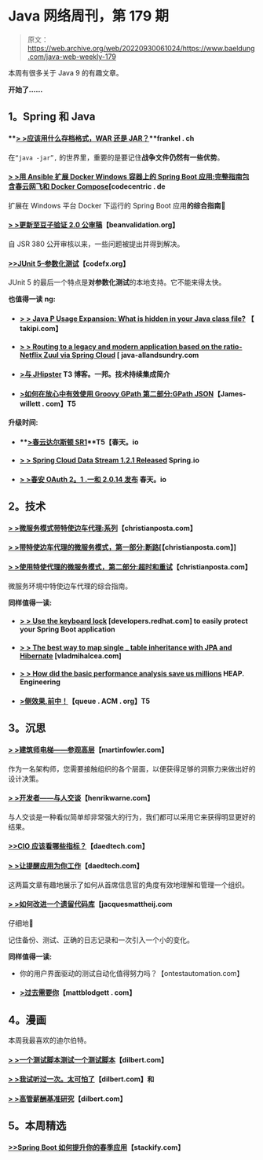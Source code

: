 # Java 网络周刊，第 179 期

> 原文：<https://web.archive.org/web/20220930061024/https://www.baeldung.com/java-web-weekly-179>

本周有很多关于 Java 9 的有趣文章。

**开始了……**

## **1。Spring 和 Java**

#### **[> >应该用什么存档格式，WAR 还是 JAR？](https://web.archive.org/web/20220526043338/https://blog.frankel.ch/what-archive-format-should-use-war-jar/#gsc.tab=0)**frankel . ch

在`“java -jar”,` 的世界里，重要的是要记住**战争文件仍然有一些优势**。

#### [**> >用 Ansible 扩展 Docker Windows 容器上的 Spring Boot 应用:完整指南**包含**春云网飞和 Docker Compose**](https://web.archive.org/web/20220526043338/https://blog.codecentric.de/en/2017/05/ansible-docker-windows-containers-scaling-spring-cloud-netflix-docker-compose/)[codecentric . de

扩展在 Windows 平台 Docker 下运行的 Spring Boot 应用**的综合指南**🙂

#### **[> >更新至豆子验证 2.0 公审稿](https://web.archive.org/web/20220526043338/http://beanvalidation.org/news/2017/05/24/bean-validation-2-0-public-review-update/)**【beanvalidation.org】

自 JSR 380 公开审核以来，一些问题被提出并得到解决。

#### [**>>JUnit 5–参数化测试**](https://web.archive.org/web/20220526043338/http://blog.codefx.org/libraries/junit-5-parameterized-tests/)【codefx.org】

JUnit 5 的最后一个特点是**对参数化测试**的本地支持。它不能来得太快。

**也值得一读** **ng:**

*   #### **[> > Java P Usage Expansion: What is hidden in your Java class file?](https://web.archive.org/web/20220526043338/http://blog.takipi.com/javap-usage-unfolds-whats-hidden-inside-your-java-class-files/)** 【 takipi.com】

*   #### **[> > Routing to a legacy and modern application based on the ratio-Netflix Zuul via Spring Cloud](https://web.archive.org/web/20220526043338/http://www.java-allandsundry.com/2017/05/ratio-based-routing-to-legacy-and.html)** [ java-allandsundry.com

*   #### **[>与 JHipster](https://web.archive.org/web/20220526043338/http://blog.ippon.tech/continuous-integration-with-jhipster/) T3 博客。一邦。技术持续集成简介**

*   #### [**>如何在放心中有效使用 Groovy GPath 第二部分:GPath JSON**](https://web.archive.org/web/20220526043338/http://james-willett.com/2017/05/rest-assured-gpath-json/)【James-willett . com】T5

**升级时间:**

*   #### **[>春云达尔斯顿 SR1](https://web.archive.org/web/20220526043338/https://spring.io/blog/2017/05/24/spring-cloud-dalston-sr1)**T5【春天。io

*   #### **[> > Spring Cloud Data Stream 1.2.1 Released](https://web.archive.org/web/20220526043338/https://spring.io/blog/2017/05/25/spring-cloud-data-flow-1-2-1-released)** Spring.io

*   #### **[> >春安 OAuth 2。1 .一和 2.0.14 发布](https://web.archive.org/web/20220526043338/https://spring.io/blog/2017/05/29/spring-security-oauth-2-1-1-and-2-0-14-released)** 春天。io

## **2。技术**

#### **[> >微服务模式带特使边车代理:系列](https://web.archive.org/web/20220526043338/http://blog.christianposta.com/microservices/00-microservices-patterns-with-envoy-proxy-series/)**【christianposta.com】

#### [**> >带特使边车代理的微服务模式，第一部分:断路**](https://web.archive.org/web/20220526043338/http://blog.christianposta.com/microservices/01-microservices-patterns-with-envoy-proxy-part-i-circuit-breaking/)[【christianposta.com】]

#### [**> >使用特使代理的微服务模式，第二部分:超时和重试**](https://web.archive.org/web/20220526043338/http://blog.christianposta.com/microservices/02-microservices-patterns-with-envoy-proxy-part-ii-timeouts-and-retries/)【christianposta.com】

微服务环境中特使边车代理的综合指南。

**同样值得一读:**

*   #### **[> > Use the keyboard lock](https://web.archive.org/web/20220526043338/https://developers.redhat.com/blog/2017/05/25/easily-secure-your-spring-boot-applications-with-keycloak/)** [developers.redhat.com] to easily protect your Spring Boot application

*   #### [**> > The best way to map single _ table inheritance with JPA and Hibernate**](https://web.archive.org/web/20220526043338/https://vladmihalcea.com/2017/05/30/the-best-way-to-map-the-single_table-inheritance-with-jpa-and-hibernate/) [vladmihalcea.com]

*   #### **[> > How did the basic performance analysis save us millions](https://web.archive.org/web/20220526043338/http://heap.engineering/basic-performance-analysis-saved-us-millions/)** HEAP. Engineering

*   #### [**>侧效果,前中！**](https://web.archive.org/web/20220526043338/http://queue.acm.org/detail.cfm?id=3099561)【queue . ACM . org】T5

## **3。沉思**

#### **[> >建筑师电梯——参观高层](https://web.archive.org/web/20220526043338/https://martinfowler.com/articles/architect-elevator.html)**【martinfowler.com】

作为一名架构师，您需要接触组织的各个层面，以便获得足够的洞察力来做出好的设计决策。

#### **[> >开发者——与人交谈](https://web.archive.org/web/20220526043338/https://henrikwarne.com/2017/05/28/developers-talk-to-people/)**【henrikwarne.com】

与人交谈是一种看似简单却非常强大的行为，我们都可以采用它来获得明显更好的结果。

#### [**>>CIO 应该看哪些指标？**](https://web.archive.org/web/20220526043338/http://www.daedtech.com/metrics-cio-see/)【daedtech.com】

#### **[> >让提醒应用为你工作](https://web.archive.org/web/20220526043338/http://www.daedtech.com/make-alerting-apps-work/)**【daedtech.com】

这两篇文章有趣地展示了如何从首席信息官的角度有效地理解和管理一个组织。

#### **[> >如何改进一个遗留代码库](https://web.archive.org/web/20220526043338/https://jacquesmattheij.com/improving-a-legacy-codebase)**【jacquesmattheij.com

仔细地🙂

记住备份、测试、正确的日志记录和一次引入一个小的变化。

**同样值得一读:**

*   你的用户界面驱动的测试自动化值得努力吗？【ontestautomation.com】
*   #### [**>过去需要你**](https://web.archive.org/web/20220526043338/http://www.mattblodgett.com/2017/05/the-past-needs-you.html)【mattblodgett . com】

## **4。漫画**

本周我最喜欢的迪尔伯特。

#### **[> >一个测试脚本测试一个测试脚本](https://web.archive.org/web/20220526043338/http://dilbert.com/strip/2011-03-24)**【dilbert.com】

#### **[> >我试听过一次。太可怕了](https://web.archive.org/web/20220526043338/http://dilbert.com/strip/2010-11-16)**【dilbert.com】和

#### **[> >高管薪酬基准研究](https://web.archive.org/web/20220526043338/http://dilbert.com/strip/2013-07-03)**【dilbert.com】

## **5。本周精选**

#### **[>>Spring Boot 如何提升你的春季应用](https://web.archive.org/web/20220526043338/https://stackify.com/spring-boot-level-up/)**【stackify.com】